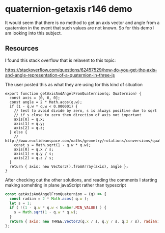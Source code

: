 # quaternion-getaxis r146 demo

It would seem that there is no method to get an axis vector and angle from a quaternion in the event that such values are not known. So for this demo I am looking into this subject.

## Resources

I found this stack overflow that is relavent to this topic:

https://stackoverflow.com/questions/62457529/how-do-you-get-the-axis-and-angle-representation-of-a-quaternion-in-three-js

The user posted this as what they are using for this kind of situation

```
export function getAxisAndAngelFromQuaternion(q: Quaternion) {
  const axis = [0, 0, 0];
  const angle = 2 * Math.acos(q.w);
  if (1 - q.w * q.w < 0.000001) {
    // test to avoid divide by zero, s is always positive due to sqrt
    // if s close to zero then direction of axis not important
    axis[0] = q.x;
    axis[1] = q.y;
    axis[2] = q.z;
  } else {
    // http://www.euclideanspace.com/maths/geometry/rotations/conversions/quaternionToAngle/
    const s = Math.sqrt(1 - q.w * q.w);
    axis[0] = q.x / s;
    axis[1] = q.y / s;
    axis[2] = q.z / s;
  }
  return { axis: new Vector3().fromArray(axis), angle };
}
```

After checking out the other solutions, and reading the comments I starting making somehting in plane javaScript rather than typescript

```js
const getAxisAndAngelFromQuaternion = (q) => {
  const radian = 2 * Math.acos( q.w );
  let s = 1;
  if ( !(1 - q.w * q.w < Number.MIN_VALUE) ) {
    s = Math.sqrt(1 - q.w * q.w);
  }
  return { axis: new THREE.Vector3(q.x / s, q.y / s, q.z / s), radian: radian };
};
```